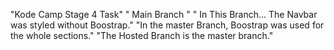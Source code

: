"Kode Camp Stage 4 Task"
" Main Branch "
" In This Branch... The Navbar was styled without Boostrap."
"In the master Branch, Boostrap was used for the whole sections."
"The Hosted Branch is the master branch."
